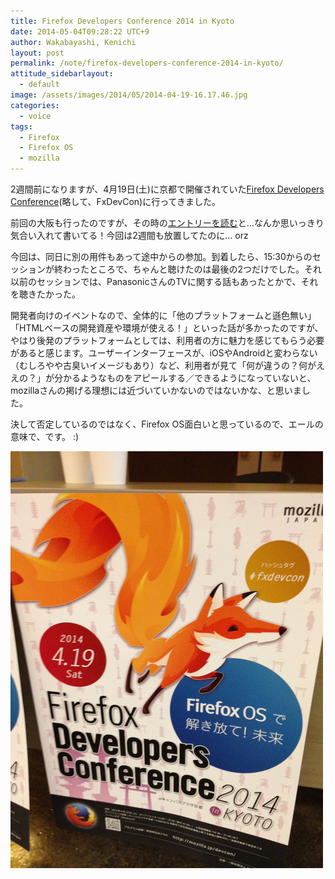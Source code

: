```yaml
---
title: Firefox Developers Conference 2014 in Kyoto
date: 2014-05-04T09:28:22 UTC+9
author: Wakabayashi, Kenichi
layout: post
permalink: /note/firefox-developers-conference-2014-in-kyoto/
attitude_sidebarlayout:
  - default
image: /assets/images/2014/05/2014-04-19-16.17.46.jpg
categories:
  - voice
tags:
  - Firefox
  - Firefox OS
  - mozilla
---
```

2週間前になりますが、4月19日(土)に京都で開催されていた[Firefox Developers Conference](http://www.mozilla.jp/events/devcon/2014/kyoto/)(略して、FxDevCon)に行ってきました。

前回の大阪も行ったのですが、その時の[エントリーを読む](http://pote2.net/kenichi/firefox-developers-conference-2012-in-osaka/)と...なんか思いっきり気合い入れて書いてる！今回は2週間も放置してたのに... orz

今回は、同日に別の用件もあって途中からの参加。到着したら、15:30からのセッションが終わったところで、ちゃんと聴けたのは最後の2つだけでした。それ以前のセッションでは、PanasonicさんのTVに関する話もあったとかで、それを聴きたかった。

開発者向けのイベントなので、全体的に「他のプラットフォームと遜色無い」「HTMLベースの開発資産や環境が使える！」といった話が多かったのですが、やはり後発のプラットフォームとしては、利用者の方に魅力を感じてもらう必要があると感じます。ユーザーインターフェースが、iOSやAndroidと変わらない（むしろやや古臭いイメージもあり）など、利用者が見て「何が違うの？何がええの？」が分かるようなものをアピールする／できるようになっていないと、mozillaさんの掲げる理想には近づいていかないのではないかな、と思いました。

決して否定しているのではなく、Firefox OS面白いと思っているので、エールの意味で、です。 :)

![Firefox Deveopers Conference 2014 in Kyoto](/assets/images/2014/05/2014-04-19-16.17.46.jpg)
